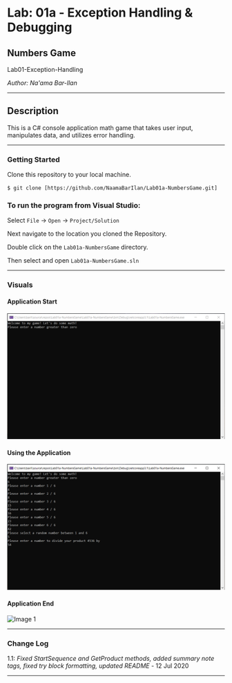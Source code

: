 # Lab: 01a - Exception Handling & Debugging

## Numbers Game

Lab01-Exception-Handling

*Author: Na'ama Bar-Ilan*

----

## Description

This is a C# console application math game that takes user input, manipulates data, and utilizes error handling. 

---

### Getting Started
Clone this repository to your local machine.

```
$ git clone [https://github.com/NaamaBarIlan/Lab01a-NumbersGame.git]
```

### To run the program from Visual Studio:
Select ```File``` -> ```Open``` -> ```Project/Solution```

Next navigate to the location you cloned the Repository.

Double click on the ```Lab01a-NumbersGame``` directory.

Then select and open ```Lab01a-NumbersGame.sln```

---

### Visuals

#### Application Start
![Image 1](https://github.com/NaamaBarIlan/Lab01a-NumbersGame/blob/master/img/lab01a-start.png)
#### Using the Application
![Image 1](https://github.com/NaamaBarIlan/Lab01a-NumbersGame/blob/master/img/lab01a-using.png)
#### Application End
![Image 1](https://github.com/NaamaBarIlan/Lab01a-NumbersGame/blob/master/img/lab01a-end.pngg)

---

### Change Log

1.1: *Fixed StartSequence and GetProduct methods, added summary note tags, fixed try block formatting, updated README* - 12 Jul 2020  


------------------------------
